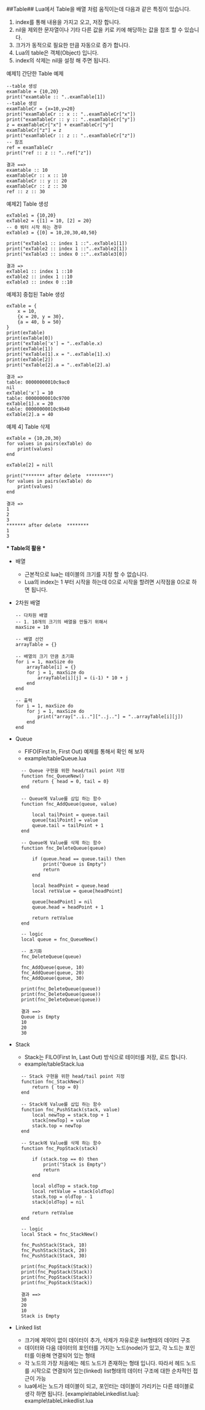 ##Table##
Lua에서 Table을 배열 처럼 움직이는데 다음과 같은 특징이 있습니다.
1. index를 통해 내용을 가지고 오고, 저장 합니다.
2. nil을 제외한 문자열이나 기타 다른 값을 키로 키에 해당하는 값을 참조 할 수 있습니다.
3. 크가가 동적으로 필요한 만큼 자동으로 증가 합니다.
4. Lua의 table은 객체(Object) 입니다.
5. index의 삭제는 nil을 설정 해 주면 됩니다.

예제1] 간단한 Table 예제
```
--table 생성
examTable = {10,20}
print("examtable :: "..examTable[1])
--table 생성
examTableCr = {x=10,y=20}
print("examTableCr :: x :: "..examTableCr["x"])
print("examTableCr :: y :: "..examTableCr["y"])
z = examTableCr["x"] + examTableCr["y"] 
examTableCr["z"] = z
print("examTableCr :: z :: "..examTableCr["z"])
-- 참조 
ref = examTableCr
print("ref :: z :: "..ref["z"])

결과 ==> 
examtable :: 10
examTableCr :: x :: 10
examTableCr :: y :: 20
examTableCr :: z :: 30
ref :: z :: 30
```

예제2] Table 생성 
```
exTable1 = {10,20}
exTable2 = {[1] = 10, [2] = 20}
-- 0 붜터 시작 하는 경우 
exTable3 = {[0] = 10,20,30,40,50}

print("exTable1 :: index 1 ::"..exTable1[1])
print("exTable2 :: index 1 ::"..exTable2[1])
print("exTable3 :: index 0 ::"..exTable3[0])

결과 =>
exTable1 :: index 1 ::10
exTable2 :: index 1 ::10
exTable3 :: index 0 ::10
```

예제3] 중첩된 Table 생성
```
exTable = {
    x = 10,
    {x = 20, y = 30},
    {a = 40, b = 50}
}
print(exTable)
print(exTable[0])
print("exTable['x'] = "..exTable.x)
print(exTable[1])
print("exTable[1].x = "..exTable[1].x)
print(exTable[2])
print("exTable[2].a = "..exTable[2].a)

결과 =>
table: 00000000010c9ac0
nil
exTable['x'] = 10
table: 00000000010c9700
exTable[1].x = 20
table: 00000000010c9b40
exTable[2].a = 40
```

예제 4] Table 삭제
```
exTable = {10,20,30}
for values in pairs(exTable) do
    print(values)
end

exTable[2] = nill

print("******* after delete  ********")
for values in pairs(exTable) do
    print(values)
end

결과 =>
1
2
3
******* after delete  ********
1
3
```

**\* Table의 활용 \***
* 배열
  - 근본적으로 lua는 테이블의 크기를 지정 할 수 없습니다.
  - Lua의 index는 1 부터 시작을 하는데 0으로 시작을 할려면 시작점을 0으로 하면 됩니다.
* 2차원 배열
  ```
  -- 다차원 배열
  -- 1. 10개의 크기의 배열을 만들기 위해서 
  maxSize = 10

  -- 배열 선언
  arrayTable = {}

  -- 배열의 크기 만큼 초기화 
  for i = 1, maxSize do
      arrayTable[i] = {}
      for j = 1, maxSize do
          arrayTable[i][j] = (i-1) * 10 + j
      end
  end

  -- 출력
  for i = 1, maxSize do
      for j = 1, maxSize do
          print("array["..i.."]["..j.."] = "..arrayTable[i][j])
      end
  end

  ```
* Queue
  - FIFO(First In, First Out) 예제를 통해서 확인 해 보자
  - example/tableQueue.lua 
  ```
    -- Queue 구현을 위한 head/tail point 지정
    function fnc_QueueNew()
        return { head = 0, tail = 0}
    end 

    -- Queue에 Value를 삽입 하는 함수
    function fnc_AddQueue(queue, value)

        local tailPoint = queue.tail
        queue[tailPoint] = value
        queue.tail = tailPoint + 1
    end

    -- Queue에 Value를 삭제 하는 함수
    function fnc_DeleteQueue(queue)
        
        if (queue.head == queue.tail) then
            print("Queue is Empty")
            return
        end

        local headPoint = queue.head
        local retValue = queue[headPoint]

        queue[headPoint] = nil
        queue.head = headPoint + 1

        return retValue
    end

    -- logic
    local queue = fnc_QueueNew()

    -- 초기화 
    fnc_DeleteQueue(queue)

    fnc_AddQueue(queue, 10)
    fnc_AddQueue(queue, 20)
    fnc_AddQueue(queue, 30)

    print(fnc_DeleteQueue(queue))
    print(fnc_DeleteQueue(queue))
    print(fnc_DeleteQueue(queue))

    결과 ==>
    Queue is Empty
    10
    20
    30
  ```
* Stack
  - Stack는 FILO(First In, Last Out) 방식으로 테이터를 저장, 로드 합니다.
  - example/tableStack.lua 
  ```
    -- Stack 구현을 위한 head/tail point 지정
    function fnc_StackNew()
        return { top = 0}
    end 

    -- Stack에 Value를 삽입 하는 함수
    function fnc_PushStack(stack, value)
        local newTop = stack.top + 1
        stack[newTop] = value
        stack.top = newTop
    end

    -- Stack에 Value를 삭제 하는 함수
    function fnc_PopStack(stack)
        
        if (stack.top == 0) then
            print("Stack is Empty")
            return
        end

        local oldTop = stack.top
        local retValue = stack[oldTop]
        stack.top = oldTop - 1
        stack[oldTop] = nil

        return retValue
    end

    -- logic
    local Stack = fnc_StackNew()

    fnc_PushStack(Stack, 10)
    fnc_PushStack(Stack, 20)
    fnc_PushStack(Stack, 30)

    print(fnc_PopStack(Stack))
    print(fnc_PopStack(Stack))
    print(fnc_PopStack(Stack))
    print(fnc_PopStack(Stack))

    결과 ==>
    30
    20
    10
    Stack is Empty
  ```
* Linked list
  * 크기에 제약이 없이 데이터이 추가, 삭제가 자유로운 list형태의 데이터 구조
  * 데이터와 다음 데이터의 포인터를 가지는 노드(node)가 있고, 각 노드는 포인터를 이용해 연결되어 있는 형태
  * 각 노드의 가장 처음에는 헤드 노드가 존재하는 형태 입니다. 따라서 헤드 노드를 시작으로 연결되어 있는(linked) list형태의 데이터 구조에 대한 순차적인 접근이 가능
  * lua에서는 노드가 테이블이 되고, 포인터는 데이블이 가리키는 다른 테이블로 생각 하면 됩니다.
  [example\tableLinkedlist.lua]: example\tableLinkedlist.lua

  ```
  
  ```